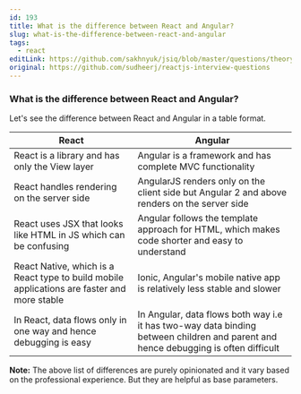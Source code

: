 ```yaml
---
id: 193
title: What is the difference between React and Angular?
slug: what-is-the-difference-between-react-and-angular
tags:
  - react
editLink: https://github.com/sakhnyuk/jsiq/blob/master/questions/theory/react/193.md
original: https://github.com/sudheerj/reactjs-interview-questions
---
```


### What is the difference between React and Angular?

Let's see the difference between React and Angular in a table format.

| React | Angular |
| --- | --- |
| React is a library and has only the View layer | Angular is a framework and has complete MVC functionality |
| React handles rendering on the server side | AngularJS renders only on the client side but Angular 2 and above renders on the server side |
| React uses JSX that looks like HTML in JS which can be confusing | Angular follows the template approach for HTML, which makes code shorter and easy to understand |
| React Native, which is a React type to build mobile applications are faster and more stable | Ionic, Angular's mobile native app is relatively less stable and slower |
| In React, data flows only in one way and hence debugging is easy | In Angular, data flows both way i.e it has two-way data binding between children and parent and hence debugging is often difficult |

**Note:** The above list of differences are purely opinionated and it vary based on the professional experience. But they are helpful as base parameters.
